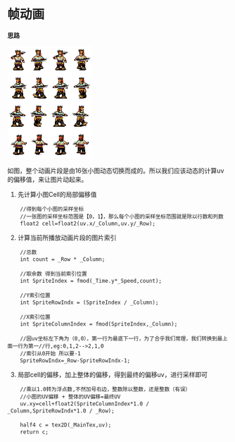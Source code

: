 # 帧动画  

**思路**  

![tex](Tex/action.png)  

如图，整个动画片段是由16张小图动态切换而成的。所以我们应该动态的计算uv的偏移值，来让图片动起来。  

1. 先计算小图Cell的局部偏移值  
```
	//得到每个小图的采样坐标
	//一张图的采样坐标范围是【0，1】，那么每个小图的采样坐标范围就是除以行数和列数
	float2 cell=float2(uv.x/_Column,uv.y/_Row);
```  
2. 计算当前所播放动画片段的图片索引  
```
    //总数
    int count = _Row * _Column;
 
    //取余数 得到当前索引位置
    int SpriteIndex = fmod(_Time.y*_Speed,count);
 
    //Y索引位置
    int SpriteRowIndx = (SpriteIndex / _Column);
 
    //X索引位置
    int SpriteColumnIndex = fmod(SpriteIndex,_Column);

    //因uv坐标左下角为（0,0），第一行为最底下一行，为了合乎我们常理，我们转换到最上面一行为第一//行,eg:0,1,2-->2,1,0
	//索引从0开始 所以要-1
	SpriteRowIndx=_Row-SpriteRowIndx-1;
```  
3. 局部cell的偏移，加上整体的偏移，得到最终的偏移uv，进行采样即可  

```
    //乘以1.0转为浮点数,不然加号右边，整数除以整数，还是整数（有误）
    //小图的UV偏移 + 整体的UV偏移=最终UV
    uv.xy=cell+float2(SpriteColumnIndex*1.0 / _Column,SpriteRowIndx*1.0 / _Row);

    half4 c = tex2D(_MainTex,uv);
    return c;

```
